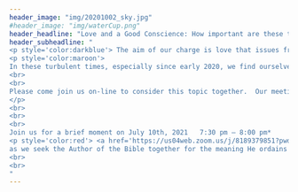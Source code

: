 ```yaml
---
header_image: "img/20201002_sky.jpg"
#header_image: "img/waterCup.png"
header_headline: "Love and a Good Conscience: How important are these to you?"
header_subheadline: "
<p style='color:darkblue'> The aim of our charge is love that issues from a pure heart and a good conscience and a sincere faith.     1 Timothy 1:5 (ESV) <BR> </p>
<p style='color:maroon'>
In these turbulent times, especially since early 2020, we find ourselves yearning for the things that are dependable and sure for ourselves and the people we love.  In the meeting we have planned for July 10, 2021, we will take a look at how Love and a Good Conscience are the building blocks of civilization and of our lives personally. Whether we know it or not, they play a vital role in our relationship with the God who created all of us.
<br>
<br>
Please come join us on-line to consider this topic together.  Our meeting will be held in Zoom starting at 7:30 pm on July 10th, with some music and sharing, for about 30 minutes.  Then, any who would like to participate directly in more discussion on the topic can stay on in that Zoom session for another 30 minutes.
</p>
<br>
<br>
<br>
Join us for a brief moment on July 10th, 2021	7:30 pm – 8:00 pm*
<p style='color:red'> <a href='https://us04web.zoom.us/j/8189379851?pwd=WTY4ajJRL05hVmVBSjEySGVNS2c4UT09'> @ Zoom</a></p>
as we seek the Author of the Bible together for the meaning He ordains for us.
<br>
<br>
"
---
```

